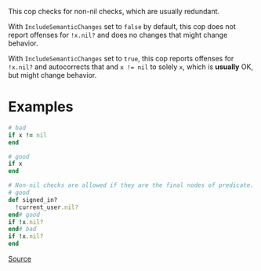 
This cop checks for non-nil checks, which are usually redundant.

With `IncludeSemanticChanges` set to `false` by default, this cop
does not report offenses for `!x.nil?` and does no changes that might
change behavior.

With `IncludeSemanticChanges` set to `true`, this cop reports offenses
for `!x.nil?` and autocorrects that and `x != nil` to solely `x`, which
is **usually** OK, but might change behavior.

# Examples

```ruby
# bad
if x != nil
end

# good
if x
end

# Non-nil checks are allowed if they are the final nodes of predicate.
# good
def signed_in?
  !current_user.nil?
end# good
if !x.nil?
end# bad
if !x.nil?
end
```

[Source](http://www.rubydoc.info/gems/rubocop/RuboCop/Cop/Style/NonNilCheck)